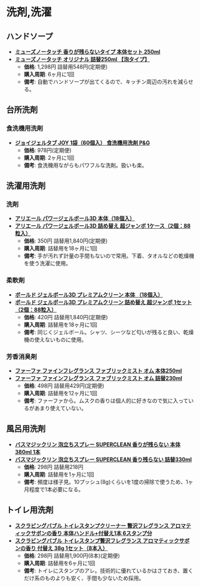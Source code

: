 洗剤,洗濯
====

ハンドソープ
----

- [**ミューズノータッチ 香りが残らないタイプ 本体セット 250ml**](https://lohaco.jp/product/2953595/)
- [**ミューズノータッチ オリジナル 詰替250ml 【泡タイプ】**](https://lohaco.jp/product/9821909)
  - **価格**: 1,298円 詰替用548円(定期便)
  - **購入周期**: 6ヶ月に1回
  - **備考**: 自動でハンドソープが出てくるので、キッチン周辺の汚れを減らせる。

台所洗剤
----

### 食洗機用洗剤

- [**ジョイジェルタブ JOY 1袋（60個入） 食洗機用洗剤 P&G**](https://lohaco.jp/product/1784451/)
  - **価格**: 978円(定期便)
  - **購入周期**: 2ヶ月に1回
  - **備考**: 食洗機用ながらもパワフルな洗剤。扱いも楽。

洗濯用洗剤
----

### 洗剤
- [**アリエール パワージェルボール3D 本体（18個入）**](https://lohaco.jp/product/5181633/)
- [**アリエール パワージェルボール3D 詰め替え 超ジャンボ 1ケース（2個：88粒入）**](https://lohaco.jp/product/2181710/)
  - **価格**: 350円 詰替用1,840円(定期便)
  - **購入周期**: 詰替用を18ヶ月に1回
  - **備考**: 手が汚れず計量の手間もないので常用。下着、タオルなどの乾燥機を使う洗濯に使用。

### 柔軟剤

- [**ボールド ジェルボール3D プレミアムクリーン 本体 （18個入）**](https://lohaco.jp/product/6148446/)
- [**ボールド ジェルボール3D プレミアムクリーン 詰め替え 超ジャンボ 1セット（2個：88粒入）**](https://lohaco.jp/product/2004887/)
  - **価格**: 420円 詰替用1,840円(定期便)
  - **購入周期**: 詰替用を18ヶ月に1回
  - **備考**: 同じくジェルボール。シャツ、シーツなど匂いが残ると良い、乾燥機の使えないものに使用。

### 芳香消臭剤

- [**ファーファ ファインフレグランス ファブリックミスト オム 本体250ml**](https://lohaco.jp/product/9812436/)
- [**ファーファ ファインフレグランス ファブリックミスト オム 詰替230ml**](https://lohaco.jp/product/9812365/)
  - **価格**: 498円 詰替用429円(定期便)
  - **購入周期**: 詰替用を12ヶ月に1回
  - **備考**: ファーファから。ムスクの香りは個人的に好きなので気に入っているがあまり使えていない。

風呂用洗剤
----

- [**バスマジックリン 泡立ちスプレー SUPERCLEAN 香りが残らない 本体 380ml 1本**](https://lohaco.jp/product/2369897/)
- [**バスマジックリン 泡立ちスプレー SUPERCLEAN 香り残らない 詰替330ml**](https://lohaco.jp/product/2369921/)
  - **価格**: 298円 詰替用218円
  - **購入周期**: 詰替用を1ヶ月に1回
  - **備考**: 頻度は様子見。10プッシュ(8g)くらいを1度の掃除で使うため、1ヶ月程度で1本必要になる。

トイレ用洗剤
----

- [**スクラビングバブル トイレスタンプクリーナー 贅沢フレグランス アロマティックサボンの香り 本体ハンドル+付替え1本 6スタンプ分**](https://lohaco.jp/product/2796500/)
- [**スクラビングバブル トイレスタンプ贅沢フレグランス アロマティックサボンの香り 付替え 38g 1セット（8本入）**](https://lohaco.jp/product/6173046/)
  - **価格**: 298円 詰替用1,900円(8本)(定期便)
  - **購入周期**: 詰替用を6ヶ月に1回
  - **備考**: トイレにスタンプのアレ。技術的に優れているかはさておき、置くだけ系のものよりも安く、手間も少ないため採用。
